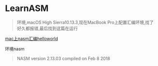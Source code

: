 # LearnASM

> 环境,macOS High Sierra10.13.3,现在MacBook Pro上配置汇编环境,找了好久都报错,最后找到这篇在运行

[mac上nasm汇编helloworld](https://type.so/assembly/mac-nasm-helloworld.html)

环境nasm
> NASM version 2.13.03 compiled on Feb  8 2018